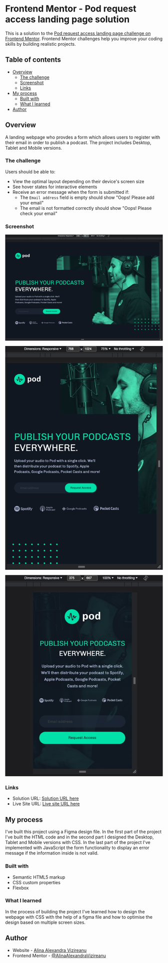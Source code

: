 # Frontend Mentor - Pod request access landing page solution

This is a solution to the [Pod request access landing page challenge on Frontend Mentor](https://www.frontendmentor.io/challenges/pod-request-access-landing-page-eyTmdkLSG). Frontend Mentor challenges help you improve your coding skills by building realistic projects.

## Table of contents

- [Overview](#overview)
  - [The challenge](#the-challenge)
  - [Screenshot](#screenshot)
  - [Links](#links)
- [My process](#my-process)
  - [Built with](#built-with)
  - [What I learned](#what-i-learned)
- [Author](#author)

## Overview

A landing webpage who provdes a form which allows users to register with their email in order to publish a podcast. The project includes Desktop, Tablet and Mobile versions.

### The challenge

Users should be able to:

- View the optimal layout depending on their device's screen size
- See hover states for interactive elements
- Receive an error message when the form is submitted if:
  - The `Email address` field is empty should show "Oops! Please add your email"
  - The email is not formatted correctly should show "Oops! Please check your email"

### Screenshot

![Desktop version](./solution_screenshots/DesktopVersion.jpg)

![Tablet version](./solution_screenshots/TabletVersion.jpg)

![Mobile version](./solution_screenshots/MobileVersion.jpg)

### Links

- Solution URL: [Solution URL here](https://github.com/AlinaAlexandraVizireanu/pod-request-access-landing-page)
- Live Site URL: [Live site URL here](https://alinaalexandravizireanu.github.io/pod-request-access-landing-page/)

## My process

I've built this project using a Figma design file. In the first part of the project I've built the HTML code and in the second part I designed the Desktop, Tablet and Mobile versions with CSS. In the last part of the project I've implemented with JavaScript the form functionality to display an error message if the information inside is not valid.

### Built with

- Semantic HTML5 markup
- CSS custom properties
- Flexbox

### What I learned

In the process of building the project I've learned how to design the webpage with CSS with the help of a figma file and how to optimise the design based on multiple screen sizes.

## Author

- Website - [Alina Alexandra Vizireanu](https://alinaalexandravizireanu.github.io/pod-request-access-landing-page/)
- Frontend Mentor - [@AlinaAlexandraVizireanu](https://www.frontendmentor.io/profile/AlinaAlexandraVizireanu)
